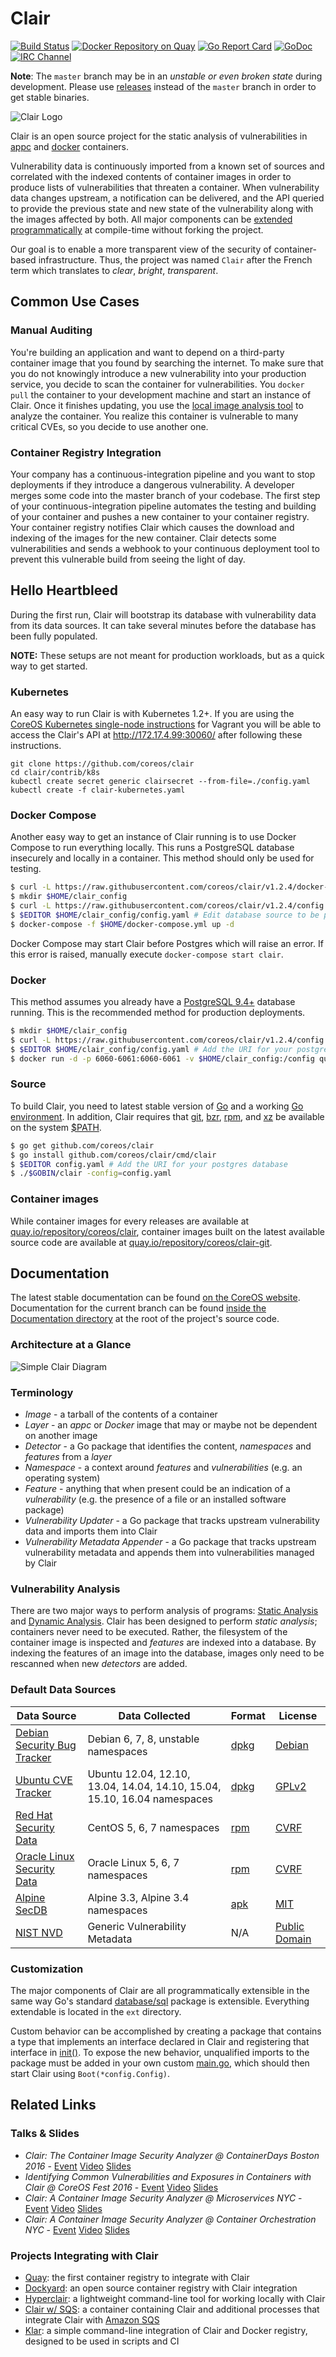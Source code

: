# Clair

[![Build Status](https://api.travis-ci.org/coreos/clair.svg?branch=master "Build Status")](https://travis-ci.org/coreos/clair)
[![Docker Repository on Quay](https://quay.io/repository/coreos/clair/status "Docker Repository on Quay")](https://quay.io/repository/coreos/clair)
[![Go Report Card](https://goreportcard.com/badge/coreos/clair "Go Report Card")](https://goreportcard.com/report/coreos/clair)
[![GoDoc](https://godoc.org/github.com/coreos/clair?status.svg "GoDoc")](https://godoc.org/github.com/coreos/clair)
[![IRC Channel](https://img.shields.io/badge/freenode-%23clair-blue.svg "IRC Channel")](http://webchat.freenode.net/?channels=clair)

**Note**: The `master` branch may be in an *unstable or even broken state* during development.
Please use [releases] instead of the `master` branch in order to get stable binaries.

![Clair Logo](https://cloud.githubusercontent.com/assets/343539/21630811/c5081e5c-d202-11e6-92eb-919d5999c77a.png)

Clair is an open source project for the static analysis of vulnerabilities in [appc] and [docker] containers.

Vulnerability data is continuously imported from a known set of sources and correlated with the indexed contents of container images in order to produce lists of vulnerabilities that threaten a container.
When vulnerability data changes upstream, a notification can be delivered, and the API queried to provide the previous state and new state of the vulnerability along with the images affected by both.
All major components can be [extended programmatically] at compile-time without forking the project.

Our goal is to enable a more transparent view of the security of container-based infrastructure.
Thus, the project was named `Clair` after the French term which translates to *clear*, *bright*, *transparent*.

[appc]: https://github.com/appc/spec
[docker]: https://github.com/docker/docker/blob/master/image/spec/v1.md
[extended programmatically]: #customization
[releases]: https://github.com/coreos/clair/releases

## Common Use Cases

### Manual Auditing

You're building an application and want to depend on a third-party container image that you found by searching the internet.
To make sure that you do not knowingly introduce a new vulnerability into your production service, you decide to scan the container for vulnerabilities.
You `docker pull` the container to your development machine and start an instance of Clair.
Once it finishes updating, you use the [local image analysis tool] to analyze the container.
You realize this container is vulnerable to many critical CVEs, so you decide to use another one.

[local image analysis tool]: https://github.com/coreos/clair/tree/master/contrib/analyze-local-images

### Container Registry Integration

Your company has a continuous-integration pipeline and you want to stop deployments if they introduce a dangerous vulnerability.
A developer merges some code into the master branch of your codebase.
The first step of your continuous-integration pipeline automates the testing and building of your container and pushes a new container to your container registry.
Your container registry notifies Clair which causes the download and indexing of the images for the new container.
Clair detects some vulnerabilities and sends a webhook to your continuous deployment tool to prevent this vulnerable build from seeing the light of day.

## Hello Heartbleed

During the first run, Clair will bootstrap its database with vulnerability data from its data sources.
It can take several minutes before the database has been fully populated.

**NOTE:** These setups are not meant for production workloads, but as a quick way to get started.

### Kubernetes

An easy way to run Clair is with Kubernetes 1.2+.
If you are using the [CoreOS Kubernetes single-node instructions][single-node] for Vagrant you will be able to access the Clair's API at http://172.17.4.99:30060/ after following these instructions.

```
git clone https://github.com/coreos/clair
cd clair/contrib/k8s
kubectl create secret generic clairsecret --from-file=./config.yaml
kubectl create -f clair-kubernetes.yaml
```

[single-node]: https://coreos.com/kubernetes/docs/latest/kubernetes-on-vagrant-single.html

### Docker Compose

Another easy way to get an instance of Clair running is to use Docker Compose to run everything locally.
This runs a PostgreSQL database insecurely and locally in a container.
This method should only be used for testing.

```sh
$ curl -L https://raw.githubusercontent.com/coreos/clair/v1.2.4/docker-compose.yml -o $HOME/docker-compose.yml
$ mkdir $HOME/clair_config
$ curl -L https://raw.githubusercontent.com/coreos/clair/v1.2.4/config.example.yaml -o $HOME/clair_config/config.yaml
$ $EDITOR $HOME/clair_config/config.yaml # Edit database source to be postgresql://postgres:password@postgres:5432?sslmode=disable
$ docker-compose -f $HOME/docker-compose.yml up -d
```

Docker Compose may start Clair before Postgres which will raise an error.
If this error is raised, manually execute `docker-compose start clair`.


### Docker

This method assumes you already have a [PostgreSQL 9.4+] database running.
This is the recommended method for production deployments.

[PostgreSQL 9.4+]: http://postgresql.org

```sh
$ mkdir $HOME/clair_config
$ curl -L https://raw.githubusercontent.com/coreos/clair/v1.2.4/config.example.yaml -o $HOME/clair_config/config.yaml
$ $EDITOR $HOME/clair_config/config.yaml # Add the URI for your postgres database
$ docker run -d -p 6060-6061:6060-6061 -v $HOME/clair_config:/config quay.io/coreos/clair:v1.2. -config=/config/config.yaml
```

### Source

To build Clair, you need to latest stable version of [Go] and a working [Go environment].
In addition, Clair requires that [git], [bzr], [rpm], and [xz] be available on the system [$PATH].

[Go]: https://github.com/golang/go/releases
[Go environment]: https://golang.org/doc/code.html
[git]: https://git-scm.com
[bzr]: http://bazaar.canonical.com/en
[rpm]: http://www.rpm.org
[xz]: http://tukaani.org/xz
[$PATH]: https://en.wikipedia.org/wiki/PATH_(variable)

```sh
$ go get github.com/coreos/clair
$ go install github.com/coreos/clair/cmd/clair
$ $EDITOR config.yaml # Add the URI for your postgres database
$ ./$GOBIN/clair -config=config.yaml
```

### Container images

While container images for every releases are available at [quay.io/repository/coreos/clair], container images built on the latest available source code are available at [quay.io/repository/coreos/clair-git].

[quay.io/repository/coreos/clair]: https://quay.io/repository/coreos/clair
[quay.io/repository/coreos/clair-git]: https://quay.io/repository/coreos/clair-git

## Documentation

The latest stable documentation can be found [on the CoreOS website].
Documentation for the current branch can be found [inside the Documentation directory][docs-dir] at the root of the project's source code.

[on the CoreOS website]: https://coreos.com/clair/docs/latest/
[docs-dir]: /Documentation

### Architecture at a Glance

![Simple Clair Diagram](https://cloud.githubusercontent.com/assets/343539/21630809/c1adfbd2-d202-11e6-9dfe-9024139d0a28.png)

### Terminology

- *Image* - a tarball of the contents of a container
- *Layer* - an *appc* or *Docker* image that may or maybe not be dependent on another image
- *Detector* - a Go package that identifies the content, *namespaces* and *features* from a *layer*
- *Namespace* - a context around *features* and *vulnerabilities* (e.g. an operating system)
- *Feature* - anything that when present could be an indication of a *vulnerability* (e.g. the presence of a file or an installed software package)
- *Vulnerability Updater* - a Go package that tracks upstream vulnerability data and imports them into Clair
- *Vulnerability Metadata Appender* - a Go package that tracks upstream vulnerability metadata and appends them into vulnerabilities managed by Clair

### Vulnerability Analysis

There are two major ways to perform analysis of programs: [Static Analysis] and [Dynamic Analysis].
Clair has been designed to perform *static analysis*; containers never need to be executed.
Rather, the filesystem of the container image is inspected and *features* are indexed into a database.
By indexing the features of an image into the database, images only need to be rescanned when new *detectors* are added.

[Static Analysis]: https://en.wikipedia.org/wiki/Static_program_analysis
[Dynamic Analysis]: https://en.wikipedia.org/wiki/Dynamic_program_analysis

### Default Data Sources

| Data Source                   | Data Collected                                                           | Format | License         |
|-------------------------------|--------------------------------------------------------------------------|--------|-----------------|
| [Debian Security Bug Tracker] | Debian 6, 7, 8, unstable namespaces                                      | [dpkg] | [Debian]        |
| [Ubuntu CVE Tracker]          | Ubuntu 12.04, 12.10, 13.04, 14.04, 14.10, 15.04, 15.10, 16.04 namespaces | [dpkg] | [GPLv2]         |
| [Red Hat Security Data]       | CentOS 5, 6, 7 namespaces                                                | [rpm]  | [CVRF]          |
| [Oracle Linux Security Data]  | Oracle Linux 5, 6, 7 namespaces                                          | [rpm]  | [CVRF]          |
| [Alpine SecDB]                | Alpine 3.3, Alpine 3.4 namespaces                                        | [apk]  | [MIT]           |
| [NIST NVD]                    | Generic Vulnerability Metadata                                           | N/A    | [Public Domain] |

[Debian Security Bug Tracker]: https://security-tracker.debian.org/tracker
[Ubuntu CVE Tracker]: https://launchpad.net/ubuntu-cve-tracker
[Red Hat Security Data]: https://www.redhat.com/security/data/metrics
[Oracle Linux Security Data]: https://linux.oracle.com/security/
[NIST NVD]: https://nvd.nist.gov
[dpkg]: https://en.wikipedia.org/wiki/dpkg
[rpm]: http://www.rpm.org
[Debian]: https://www.debian.org/license
[GPLv2]: https://www.gnu.org/licenses/old-licenses/gpl-2.0.en.html
[CVRF]: http://www.icasi.org/cvrf-licensing/
[Public Domain]: https://nvd.nist.gov/faq
[Alpine SecDB]: http://git.alpinelinux.org/cgit/alpine-secdb/
[apk]: http://git.alpinelinux.org/cgit/apk-tools/
[MIT]: https://gist.github.com/jzelinskie/6da1e2da728424d88518be2adbd76979


### Customization

The major components of Clair are all programmatically extensible in the same way Go's standard [database/sql] package is extensible.
Everything extendable is located in the `ext` directory.

Custom behavior can be accomplished by creating a package that contains a type that implements an interface declared in Clair and registering that interface in [init()].
To expose the new behavior, unqualified imports to the package must be added in your own custom [main.go], which should then start Clair using `Boot(*config.Config)`.

[database/sql]: https://godoc.org/database/sql
[init()]: https://golang.org/doc/effective_go.html#init
[main.go]: https://github.com/coreos/clair/blob/master/cmd/clair/main.go

## Related Links

### Talks & Slides

- _Clair: The Container Image Security Analyzer @ ContainerDays Boston 2016_ - [Event](http://dynamicinfradays.org/events/2016-boston/) [Video](https://www.youtube.com/watch?v=Kri67PtPv6s) [Slides](https://docs.google.com/presentation/d/1ExQGZs-pQ56TpW_ifcUl2l_ml87fpCMY6-wdug87OFU)
- _Identifying Common Vulnerabilities and Exposures in Containers with Clair @ CoreOS Fest 2016_ - [Event](https://coreos.com/fest/) [Video](https://www.youtube.com/watch?v=YDCa51BK2q0) [Slides](https://docs.google.com/presentation/d/1pHSI_5LcjnZzZBPiL1cFTZ4LvhzKtzh86eE010XWNLY)
- _Clair: A Container Image Security Analyzer @  Microservices NYC_ - [Event](https://www.meetup.com/Microservices-NYC/events/230023492/) [Video](https://www.youtube.com/watch?v=ynwKi2yhIX4) [Slides](https://docs.google.com/presentation/d/1ly9wQKQIlI7rlb0JNU1_P-rPDHU4xdRCCM3rxOdjcgc)
- _Clair: A Container Image Security Analyzer @ Container Orchestration NYC_ - [Event](https://www.meetup.com/Container-Orchestration-NYC/events/229779466/) [Video](https://www.youtube.com/watch?v=wTfCOUDNV_M) [Slides](https://docs.google.com/presentation/d/1ly9wQKQIlI7rlb0JNU1_P-rPDHU4xdRCCM3rxOdjcgc)

### Projects Integrating with Clair

- [Quay](https://quay.io): the first container registry to integrate with Clair
- [Dockyard](https://github.com/containerops/dockyard): an open source container registry with Clair integration
- [Hyperclair](https://github.com/wemanity-belgium/hyperclair): a lightweight command-line tool for working locally with Clair
- [Clair w/ SQS](https://github.com/zalando/clair-sqs): a container containing Clair and additional processes that integrate Clair with [Amazon SQS](https://aws.amazon.com/sqs)
- [Klar](https://github.com/optiopay/klar): a simple command-line integration of Clair and Docker registry, designed to be used in scripts and CI
